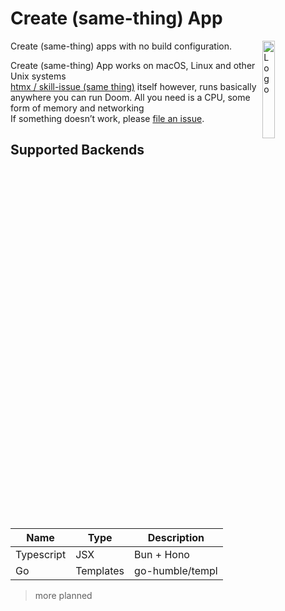 # Create (same-thing) App
<img alt="Logo" align="right" src="https://raw.githubusercontent.com/plutoniumm/htmx-templates/main/assets/logo.svg" width="20%" />

Create (same-thing) apps with no build configuration.

Create (same-thing) App works on macOS, Linux and other Unix systems<br>
[htmx / skill-issue (same thing)](https://htmx.org/) itself however, runs basically anywhere you can run Doom. All you need is a CPU, some form of memory and networking <br/>
If something doesn’t work, please [file an issue](https://github.com/plutoniumm/same-thing/issues/new).

## Supported Backends
| Name | Type | Description |
| ---- | ---- | ----------- |
| Typescript | JSX | Bun + Hono |
| Go | Templates | go-humble/templ|
> more planned
